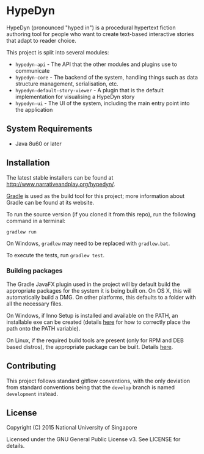 # HypeDyn

HypeDyn (pronounced "hyped in") is a procedural hypertext fiction authoring tool for people who want to create 
text-based interactive stories that adapt to reader choice.

This project is split into several modules:

- `hypedyn-api` - The API that the other modules and plugins use to communicate
- `hypedyn-core` - The backend of the system, handling things such as data structure management, serialisation, etc.
- `hypedyn-default-story-viewer` - A plugin that is the default implementation for visualising a HypeDyn story
- `hypedyn-ui` - The UI of the system, including the main entry point into the application

## System Requirements

* Java 8u60 or later

## Installation
 
The latest stable installers can be found at http://www.narrativeandplay.org/hypedyn/.

[Gradle](http://gradle.org) is used as the build tool for this project; more information about Gradle can be 
found at its website.

To run the source version (if you cloned it from this repo), run the following command in a terminal:

```
gradlew run
```

On Windows, `gradlew` may need to be replaced with `gradlew.bat`.

To execute the tests, run `gradlew test`.

### Building packages

The Gradle JavaFX plugin used in the project will by default build the appropriate packages for the system it is 
being built on. On OS X, this will automatically build a DMG. On other platforms, this defaults to a folder with all
the necessary files.

On Windows, if Inno Setup is installed and available on the PATH, an installable exe can be created
(details [here](https://bitbucket.org/shemnon/javafx-gradle/issues/20/native-installers-not-create-on-windows) for how to correctly place the path onto the PATH variable).

On Linux, if the required build tools are present (only for RPM and DEB based distros), the appropriate package
can be built. Details [here](http://docs.oracle.com/javafx/2/deployment/self-contained-packaging.htm).


## Contributing

This project follows standard gitflow conventions, with the only deviation from standard conventions being that the
`develop` branch is named `development` instead.

## License

Copyright (C) 2015  National University of Singapore

Licensed under the GNU General Public License v3. See LICENSE for details.
